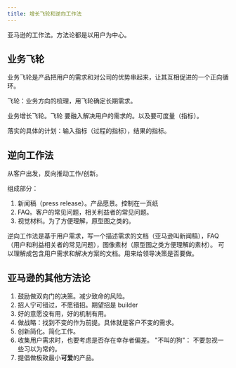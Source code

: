 ```yaml
---
title: 增长飞轮和逆向工作法
---
```


亚马逊的工作法。方法论都是以用户为中心。

## 业务飞轮
业务飞轮是产品把用户的需求和对公司的优势串起来，让其互相促进的一个正向循环。

飞轮：业务方向的梳理，用飞轮确定长期需求。

业务增长飞轮。飞轮 要融入解决用户的需求的。以及要可度量（指标）。

落实的具体的计划：输入指标（过程的指标），结果的指标。

## 逆向工作法
从客户出发，反向推动工作/创新。

组成部分：
1. 新闻稿（press release）。产品愿景。控制在一页纸
2. FAQ。客户的常见问题，相关利益者的常见问题。
3. 视觉材料。为了方便理解，原型图之类的。

逆向工作法是基于用户需求，写一个描述需求的文档（亚马逊叫新闻稿），FAQ（用户和利益相关者的常见问题），图像素材（原型图之类方便理解的素材）。 可以理解成包含用户需求和解决方案的文档。用来给领导决策是否要做。

## 亚马逊的其他方法论
1. 鼓励做双向门的决策。减少致命的风险。
2. 招人宁可错过，不愿错招。期望招是 builder
3. 好的意愿没有用，好的机制有用。
4. 做战略：找到不变的作为前提。具体就是客户不变的需求。
5. 创新简化。简化工作。
6. 收集用户需求时，也要考虑是否存在幸存者偏差。
"不叫的狗"： 不要忽视一些习以为常的。
7. 提倡做极致最小**可爱**的产品。
